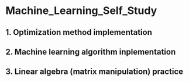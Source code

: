 # Machine_Learning_Self_Study

<h2> 1. Optimization method implementation
<h2> 2. Machine learning algorithm inplementation
<h2> 3. Linear algebra (matrix manipulation) practice

  
